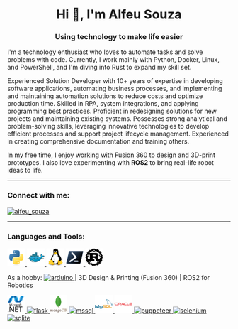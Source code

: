 <h1 align="center">Hi 👋, I'm Alfeu Souza</h1>
<h3 align="center">Using technology to make life easier</h3>

<p align="left">
  I'm a technology enthusiast who loves to automate tasks and solve problems with code. Currently, I work mainly with Python, Docker, Linux, and PowerShell, and I'm diving into Rust to expand my skill set.
</p>

<p align="left">
  Experienced Solution Developer with 10+ years of expertise in developing software 
  applications, automating business processes, and implementing and maintaining 
  automation solutions to reduce costs and optimize production time. Skilled in RPA, 
  system integrations, and applying programming best practices. Proficient in 
  redesigning solutions for new projects and maintaining existing systems. Possesses 
  strong analytical and problem-solving skills, leveraging innovative technologies to 
  develop efficient processes and support project lifecycle management. Experienced 
  in creating comprehensive documentation and training others.
</p>

<p align="left">
  In my free time, I enjoy working with Fusion 360 to design and 3D-print prototypes.
  I also love experimenting with <strong>ROS2</strong> to bring real-life robot ideas to life.
</p>

---

<h3 align="left">Connect with me:</h3>
<p align="left">
  <a href="https://linkedin.com/in/alfeu_souza" target="blank">
    <img align="center" 
         src="https://raw.githubusercontent.com/rahuldkjain/github-profile-readme-generator/master/src/images/icons/Social/linked-in-alt.svg" 
         alt="alfeu_souza" 
         height="30" 
         width="40" />
  </a>
</p>

---

<h3 align="left">Languages and Tools:</h3>
<p align="left">
  <!-- Main Tech Stack -->
  <!-- Python -->
  <a href="https://www.python.org" target="_blank" rel="noreferrer">
    <img src="https://raw.githubusercontent.com/devicons/devicon/master/icons/python/python-original.svg" 
         alt="python" 
         width="40" 
         height="40"/>
  </a>
  <!-- Docker -->
  <a href="https://www.docker.com/" target="_blank" rel="noreferrer">
    <img src="https://raw.githubusercontent.com/devicons/devicon/master/icons/docker/docker-original.svg"
         alt="docker" 
         width="40" 
         height="40"/>
  </a>
  <!-- Linux -->
  <a href="https://www.linux.org/" target="_blank" rel="noreferrer">
    <img src="https://raw.githubusercontent.com/devicons/devicon/master/icons/linux/linux-original.svg"
         alt="linux" 
         width="40" 
         height="40"/>
  </a>
  <!-- PowerShell -->
  <a href="https://docs.microsoft.com/en-us/powershell/" target="_blank" rel="noreferrer">
    <img src="https://raw.githubusercontent.com/devicons/devicon/master/icons/powershell/powershell-original.svg"
         alt="powershell" 
         width="40" 
         height="40"/>
  </a>
  <!-- Rust -->
  <a href="https://www.rust-lang.org" target="_blank" rel="noreferrer">
    <img src="https://raw.githubusercontent.com/devicons/devicon/master/icons/rust/rust-plain.svg"
         alt="rust" 
         width="40" 
         height="40"/>
  </a>
</p>

<p align="left">
  <!-- As a hobby: Arduino -->
  <span>As a hobby: </span>
  <a href="https://www.arduino.cc/" target="_blank" rel="noreferrer">
    <img src="https://cdn.worldvectorlogo.com/logos/arduino-1.svg" 
         alt="arduino" 
         width="40" 
         height="40"/>
  </a>
  <span> | 3D Design & Printing (Fusion 360) | ROS2 for Robotics </span>
</p>

<p align="left">
  <!-- Other Tools & Frameworks -->
  <a href="https://dotnet.microsoft.com/" target="_blank" rel="noreferrer">
    <img src="https://raw.githubusercontent.com/devicons/devicon/master/icons/dot-net/dot-net-original-wordmark.svg"
         alt="dotnet" 
         width="40" 
         height="40"/>
  </a>
  <a href="https://flask.palletsprojects.com/" target="_blank" rel="noreferrer">
    <img src="https://www.vectorlogo.zone/logos/pocoo_flask/pocoo_flask-icon.svg" 
         alt="flask" 
         width="40" 
         height="40"/>
  </a>
  <a href="https://www.mongodb.com/" target="_blank" rel="noreferrer">
    <img src="https://raw.githubusercontent.com/devicons/devicon/master/icons/mongodb/mongodb-original-wordmark.svg"
         alt="mongodb" 
         width="40" 
         height="40"/>
  </a>
  <a href="https://www.microsoft.com/en-us/sql-server" target="_blank" rel="noreferrer">
    <img src="https://www.svgrepo.com/show/303229/microsoft-sql-server-logo.svg"
         alt="mssql" 
         width="40" 
         height="40"/>
  </a>
  <a href="https://www.mysql.com/" target="_blank" rel="noreferrer">
    <img src="https://raw.githubusercontent.com/devicons/devicon/master/icons/mysql/mysql-original-wordmark.svg"
         alt="mysql" 
         width="40" 
         height="40"/>
  </a>
  <a href="https://www.oracle.com/" target="_blank" rel="noreferrer">
    <img src="https://raw.githubusercontent.com/devicons/devicon/master/icons/oracle/oracle-original.svg"
         alt="oracle" 
         width="40" 
         height="40"/>
  </a>
  <a href="https://github.com/puppeteer/puppeteer" target="_blank" rel="noreferrer">
    <img src="https://www.vectorlogo.zone/logos/pptrdev/pptrdev-official.svg"
         alt="puppeteer" 
         width="40" 
         height="40"/>
  </a>
  <a href="https://www.selenium.dev" target="_blank" rel="noreferrer">
    <img src="https://raw.githubusercontent.com/detain/svg-logos/780f25886640cef088af994181646db2f6b1a3f8/svg/selenium-logo.svg"
         alt="selenium" 
         width="40" 
         height="40"/>
  </a>
  <a href="https://www.sqlite.org/" target="_blank" rel="noreferrer">
    <img src="https://www.vectorlogo.zone/logos/sqlite/sqlite-icon.svg"
         alt="sqlite" 
         width="40" 
         height="40"/>
  </a>
</p>

